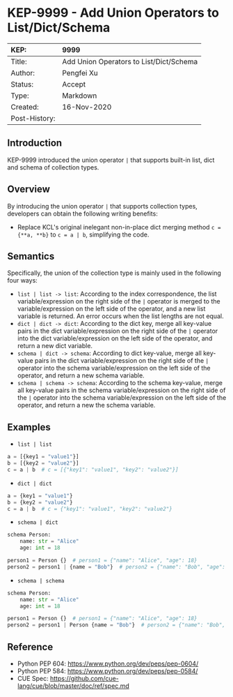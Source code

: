 # KEP-9999 - Add Union Operators to List/Dict/Schema

| KEP: | 9999 |
| :--- | :--- |
| Title: | Add Union Operators to List/Dict/Schema |
| Author: | Pengfei Xu |
| Status: | Accept |
| Type: | Markdown |
| Created: | 16-Nov-2020 |
| Post-History: |  |

## Introduction

KEP-9999 introduced the union operator `|` that supports built-in list, dict and schema of collection types.

## Overview

By introducing the union operator `|` that supports collection types, developers can obtain the following writing benefits:

* Replace KCL's original inelegant non-in-place dict merging method `c = {**a, **b}` to `c = a | b`, simplifying the code.

## Semantics

Specifically, the union of the collection type is mainly used in the following four ways:

* `list | list -> list`: According to the index correspondence, the list variable/expression on the right side of the `|` operator is merged to the variable/expression on the left side of the operator, and a new list variable is returned. An error occurs when the list lengths are not equal.
* `dict | dict -> dict`: According to the dict key, merge all key-value pairs in the dict variable/expression on the right side of the `|` operator into the dict variable/expression on the left side of the operator, and return a new dict variable.
* `schema | dict -> schema`: According to dict key-value, merge all key-value pairs in the dict variable/expression on the right side of the `|` operator into the schema variable/expression on the left side of the operator, and return a new schema variable.
* `schema | schema -> schema`: According to the schema key-value, merge all key-value pairs in the schema variable/expression on the right side of the `|` operator into the schema variable/expression on the left side of the operator, and return a new the schema variable.

## Examples

* `list | list`

```python
a = [{key1 = "value1"}]
b = [{key2 = "value2"}]
c = a | b  # c = [{"key1": "value1", "key2": "value2"}]
```

* `dict | dict`

```python
a = {key1 = "value1"}
b = {key2 = "value2"}
c = a | b  # c = {"key1": "value1", "key2": "value2"}
```

* `schema | dict`

```python
schema Person:
    name: str = "Alice"
    age: int = 18

person1 = Person {}  # person1 = {"name": "Alice", "age": 18}
person2 = person1 | {name = "Bob"}  # person2 = {"name": "Bob", "age": 18}
```

* `schema | schema`

```python
schema Person:
    name: str = "Alice"
    age: int = 18

person1 = Person {}  # person1 = {"name": "Alice", "age": 18}
person2 = person1 | Person {name = "Bob"}  # person2 = {"name": "Bob", "age": 18}
```

## Reference

* Python PEP 604: https://www.python.org/dev/peps/pep-0604/
* Python PEP 584: https://www.python.org/dev/peps/pep-0584/
* CUE Spec: https://github.com/cue-lang/cue/blob/master/doc/ref/spec.md
